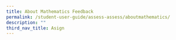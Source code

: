 ```yaml
---
title: About Mathematics Feedback
permalink: /student-user-guide/assess-assess/aboutmathematics/
description: ""
third_nav_title: Asign
---
```

